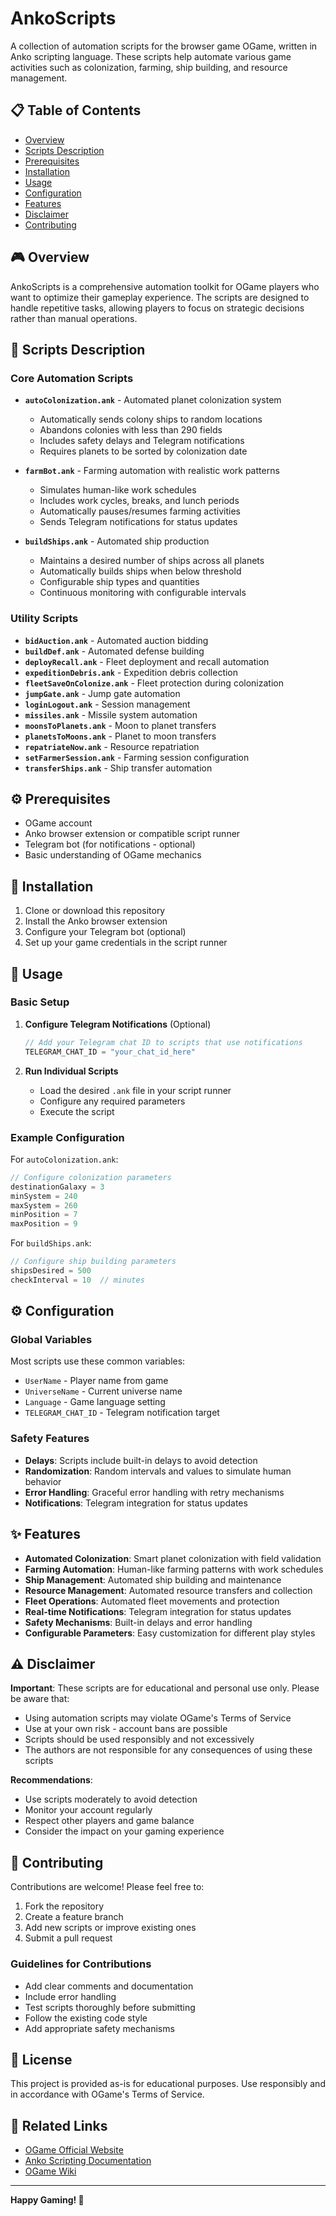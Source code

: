 # AnkoScripts

A collection of automation scripts for the browser game OGame, written in Anko scripting language. These scripts help automate various game activities such as colonization, farming, ship building, and resource management.

## 📋 Table of Contents

- [Overview](#overview)
- [Scripts Description](#scripts-description)
- [Prerequisites](#prerequisites)
- [Installation](#installation)
- [Usage](#usage)
- [Configuration](#configuration)
- [Features](#features)
- [Disclaimer](#disclaimer)
- [Contributing](#contributing)

## 🎮 Overview

AnkoScripts is a comprehensive automation toolkit for OGame players who want to optimize their gameplay experience. The scripts are designed to handle repetitive tasks, allowing players to focus on strategic decisions rather than manual operations.

## 📜 Scripts Description

### Core Automation Scripts

- **`autoColonization.ank`** - Automated planet colonization system
  - Automatically sends colony ships to random locations
  - Abandons colonies with less than 290 fields
  - Includes safety delays and Telegram notifications
  - Requires planets to be sorted by colonization date

- **`farmBot.ank`** - Farming automation with realistic work patterns
  - Simulates human-like work schedules
  - Includes work cycles, breaks, and lunch periods
  - Automatically pauses/resumes farming activities
  - Sends Telegram notifications for status updates

- **`buildShips.ank`** - Automated ship production
  - Maintains a desired number of ships across all planets
  - Automatically builds ships when below threshold
  - Configurable ship types and quantities
  - Continuous monitoring with configurable intervals

### Utility Scripts

- **`bidAuction.ank`** - Automated auction bidding
- **`buildDef.ank`** - Automated defense building
- **`deployRecall.ank`** - Fleet deployment and recall automation
- **`expeditionDebris.ank`** - Expedition debris collection
- **`fleetSaveOnColonize.ank`** - Fleet protection during colonization
- **`jumpGate.ank`** - Jump gate automation
- **`loginLogout.ank`** - Session management
- **`missiles.ank`** - Missile system automation
- **`moonsToPlanets.ank`** - Moon to planet transfers
- **`planetsToMoons.ank`** - Planet to moon transfers
- **`repatriateNow.ank`** - Resource repatriation
- **`setFarmerSession.ank`** - Farming session configuration
- **`transferShips.ank`** - Ship transfer automation

## ⚙️ Prerequisites

- OGame account
- Anko browser extension or compatible script runner
- Telegram bot (for notifications - optional)
- Basic understanding of OGame mechanics

## 🚀 Installation

1. Clone or download this repository
2. Install the Anko browser extension
3. Configure your Telegram bot (optional)
4. Set up your game credentials in the script runner

## 📖 Usage

### Basic Setup

1. **Configure Telegram Notifications** (Optional)
   ```javascript
   // Add your Telegram chat ID to scripts that use notifications
   TELEGRAM_CHAT_ID = "your_chat_id_here"
   ```

2. **Run Individual Scripts**
   - Load the desired `.ank` file in your script runner
   - Configure any required parameters
   - Execute the script

### Example Configuration

For `autoColonization.ank`:
```javascript
// Configure colonization parameters
destinationGalaxy = 3
minSystem = 240
maxSystem = 260
minPosition = 7
maxPosition = 9
```

For `buildShips.ank`:
```javascript
// Configure ship building parameters
shipsDesired = 500
checkInterval = 10  // minutes
```

## ⚙️ Configuration

### Global Variables

Most scripts use these common variables:
- `UserName` - Player name from game
- `UniverseName` - Current universe name
- `Language` - Game language setting
- `TELEGRAM_CHAT_ID` - Telegram notification target

### Safety Features

- **Delays**: Scripts include built-in delays to avoid detection
- **Randomization**: Random intervals and values to simulate human behavior
- **Error Handling**: Graceful error handling with retry mechanisms
- **Notifications**: Telegram integration for status updates

## ✨ Features

- **Automated Colonization**: Smart planet colonization with field validation
- **Farming Automation**: Human-like farming patterns with work schedules
- **Ship Management**: Automated ship building and maintenance
- **Resource Management**: Automated resource transfers and collection
- **Fleet Operations**: Automated fleet movements and protection
- **Real-time Notifications**: Telegram integration for status updates
- **Safety Mechanisms**: Built-in delays and error handling
- **Configurable Parameters**: Easy customization for different play styles

## ⚠️ Disclaimer

**Important**: These scripts are for educational and personal use only. Please be aware that:

- Using automation scripts may violate OGame's Terms of Service
- Use at your own risk - account bans are possible
- Scripts should be used responsibly and not excessively
- The authors are not responsible for any consequences of using these scripts

**Recommendations**:
- Use scripts moderately to avoid detection
- Monitor your account regularly
- Respect other players and game balance
- Consider the impact on your gaming experience

## 🤝 Contributing

Contributions are welcome! Please feel free to:

1. Fork the repository
2. Create a feature branch
3. Add new scripts or improve existing ones
4. Submit a pull request

### Guidelines for Contributions

- Add clear comments and documentation
- Include error handling
- Test scripts thoroughly before submitting
- Follow the existing code style
- Add appropriate safety mechanisms

## 📝 License

This project is provided as-is for educational purposes. Use responsibly and in accordance with OGame's Terms of Service.

## 🔗 Related Links

- [OGame Official Website](https://ogame.org)
- [Anko Scripting Documentation](https://github.com/anko/anko)
- [OGame Wiki](https://ogame.fandom.com)

---

**Happy Gaming! 🚀** 